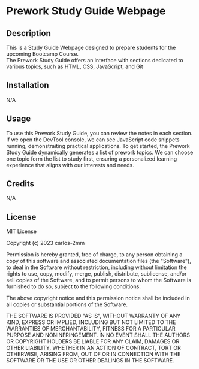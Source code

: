 # Prework Study Guide Webpage

## Description

This is a Study Guide Webpage designed to prepare students for the upcoming Bootcamp Course.  
The Prework Study Guide offers an interface with sections dedicated to various topics, such as HTML, CSS, JavaScript, and Git

## Installation

N/A

## Usage

To use this Prework Study Guide, you can review the notes in each section. If we open the DevTool console, we can see JavaScript code snippets running, demonstraiting practical applications. To get started, the Prework Study Guide dynamically generates a list of prework topics. We can choose one topic form the list to study first, ensuring a personalized learning experience that aligns with our interests and needs.

## Credits

N/A

## License

MIT License

Copyright (c) 2023 carlos-2mm

Permission is hereby granted, free of charge, to any person obtaining a copy
of this software and associated documentation files (the "Software"), to deal
in the Software without restriction, including without limitation the rights
to use, copy, modify, merge, publish, distribute, sublicense, and/or sell
copies of the Software, and to permit persons to whom the Software is
furnished to do so, subject to the following conditions:

The above copyright notice and this permission notice shall be included in all
copies or substantial portions of the Software.

THE SOFTWARE IS PROVIDED "AS IS", WITHOUT WARRANTY OF ANY KIND, EXPRESS OR
IMPLIED, INCLUDING BUT NOT LIMITED TO THE WARRANTIES OF MERCHANTABILITY,
FITNESS FOR A PARTICULAR PURPOSE AND NONINFRINGEMENT. IN NO EVENT SHALL THE
AUTHORS OR COPYRIGHT HOLDERS BE LIABLE FOR ANY CLAIM, DAMAGES OR OTHER
LIABILITY, WHETHER IN AN ACTION OF CONTRACT, TORT OR OTHERWISE, ARISING FROM,
OUT OF OR IN CONNECTION WITH THE SOFTWARE OR THE USE OR OTHER DEALINGS IN THE
SOFTWARE.